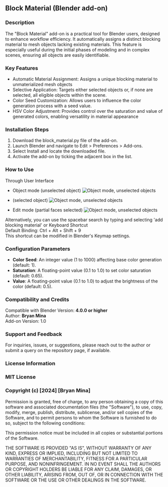 ## Block Material (Blender add-on)
### Description
The "Block Material" add-on is a practical tool for Blender users, designed to enhance workflow efficiency. It automatically assigns a distinct blocking material to mesh objects lacking existing materials. This feature is especially useful during the initial phases of modeling and in complex scenes, ensuring all objects are easily identifiable.

### Key Features
   + Automatic Material Assignment: Assigns a unique blocking material to unmaterialized mesh objects  
   + Selective Application: Targets either selected objects or, if none are selected, all eligible objects within the scene.
   + Color Seed Customization: Allows users to influence the color generation process with a seed value.  
   + HSV Color Adjustment: Provides control over the saturation and value of generated colors, enabling versatility in material appearance  

### Installation Steps
   1. Download the block_material.py file of the add-on.  
   2. Launch Blender and navigate to Edit > Preferences > Add-ons.  
   3. Select Install and locate the downloaded file.  
   4. Activate the add-on by ticking the adjacent box in the list.  

### How to Use
   Through User Interface  
   + Object mode (unselected object)
   ![Object mode, unselected objects](/gif/allunselected.gif)

   +  (selected object)
   ![Object mode, unselected objects](/gif/selected.gif)

   + Edit mode (partial faces selected)
   ![Object mode, unselected objects](/gif/editmesh.gif)

   Alternatively, you can use the spacebar search by typing and selecting 'add blocking material' or
   Keyboard Shortcut  
   Default Binding: Ctrl + Alt + Shift + 9  
   This shortcut can be modified in Blender's Keymap settings.  

### Configuration Parameters
   + **Color Seed**: An integer value (1 to 1000) affecting base color generation (default: 1).  
   + **Saturation**: A floating-point value (0.1 to 1.0) to set color saturation (default: 0.65).  
   + **Value**: A floating-point value (0.1 to 1.0) to adjust the brightness of the color (default: 0.5).  

### Compatibility and Credits
   Compatible with Blender Version: **4.0.0 or higher**  
   Author: **Bryan Mina**  
   Add-on Version: 1.0  

### Support and Feedback
   For inquiries, issues, or suggestions, please reach out to the author or submit a query on the repository page, if available.  

### License Information
### MIT License

### Copyright (c) [2024] [Bryan Mina]

   Permission is granted, free of charge, to any person obtaining a copy of this software and associated documentation files (the "Software"), to use, copy, modify, merge, publish, distribute, sublicense, and/or sell copies of the Software, and to permit persons to whom the Software is furnished to do so, subject to the following conditions:  

   This permission notice must be included in all copies or substantial portions of the Software.  

   THE SOFTWARE IS PROVIDED "AS IS", WITHOUT WARRANTY OF ANY KIND, EXPRESS OR IMPLIED, INCLUDING BUT NOT LIMITED TO WARRANTIES OF MERCHANTABILITY, FITNESS FOR A PARTICULAR PURPOSE, AND NONINFRINGEMENT. IN NO EVENT SHALL THE AUTHORS OR COPYRIGHT HOLDERS BE LIABLE FOR ANY CLAIM, DAMAGES, OR OTHER LIABILITY, ARISING FROM, OUT OF, OR IN CONNECTION WITH THE SOFTWARE OR THE USE OR OTHER DEALINGS IN THE SOFTWARE.  
